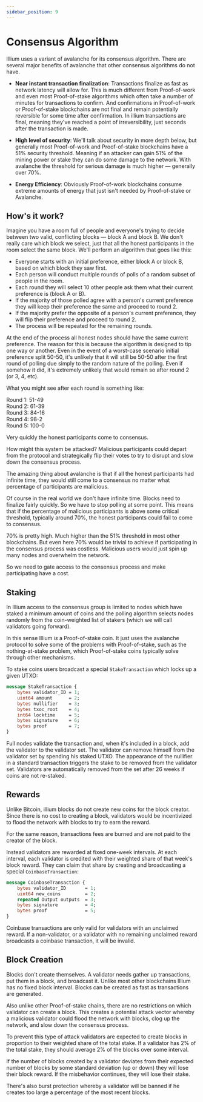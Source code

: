 ```yaml
---
sidebar_position: 9
---
```


# Consensus Algorithm

Illium uses a variant of avalanche for its consensus algorithm. There are several major benefits of avalanche that
other consensus algorithms do not have.

- **Near instant transaction finalization**: Transactions finalize as fast as network latency will allow for. This is
much different from Proof-of-work and even most Proof-of-stake algorithms which often take a number of minutes for 
transactions to confirm. And confirmations in Proof-of-work or Proof-of-stake blockchains are not final and remain
potentially reversible for some time after confirmation. In illium transactions are final, meaning they've reached a
point of irreversibility, just seconds after the transaction is made.

- **High level of security**: We'll talk about security in more depth below, but generally most Proof-of-work and 
Proof-of-stake blockchains have a 51% security threshold. Meaning if an attacker can gain 51% of the mining power or 
stake they can do some damage to the network. With avalanche the threshold for serious damage is much higher ― generally over 70%.

- **Energy Efficiency**: Obviously Proof-of-work blockchains consume extreme amounts of energy that just isn't needed
by Proof-of-stake or Avalanche. 

## How's it work?

Imagine you have a room full of people and everyone's trying to decide between two valid, conflicting blocks ― block A and 
block B. We don't really care which block we select, just that all the honest participants in the room select the same
block. We'll perform an algorithm that goes like this:

- Everyone starts with an initial preference, either block A or block B, based on which block they saw first.
- Each person will conduct multiple rounds of polls of a random subset of people in the room.
- Each round they will select 10 other people ask them what their current preference is (block A or B).
- If the majority of those polled agree with a person's current preference they will keep their preference the
same and proceed to round 2. 
- If the majority prefer the opposite of a person's current preference, they will flip their preference and proceed
to round 2.
- The process will be repeated for the remaining rounds. 

At the end of the process all honest nodes should have the same current preference. The reason for this is because the
algorithm is designed to tip one way or another. Even in the event of a worst-case scenario initial preference split
50-50, it's unlikely that it will still be 50-50 after the first round of polling due simply to the random nature of the
polling. Even if somehow it did, it's extremely unlikely that would remain so after round 2 (or 3, 4, etc). 

What you might see after each round is something like:

Round 1: 51-49  
Round 2: 61-39  
Round 3: 84-16  
Round 4: 98-2  
Round 5: 100-0

Very quickly the honest participants come to consensus. 

How might this system be attacked? Malicious participants could depart from the protocol and strategically flip their
votes to try to disrupt and slow down the consensus process. 

The amazing thing about avalanche is that if all the honest participants had infinite time, they would still come to a
consensus no matter what percentage of participants are malicious.

Of course in the real world we don't have infinite time. Blocks need to finalize fairly quickly. So we have to stop
polling at some point. This means that if the percentage of malicious participants is above some critical threshold,
typically around 70%, the honest participants could fail to come to consensus. 

70% is pretty high. Much higher than the 51% threshold in most other blockchains. But even here 70% would be trivial to
achieve if participating in the consensus process was costless. Malicious users would just spin up many nodes and
overwhelm the network. 

So we need to gate access to the consensus process and make participating have a cost. 

## Staking

In Illium access to the consensus group is limited to nodes which have staked a minimum amount of coins and the polling
algorithm selects nodes randomly from the coin-weighted list of stakers (which we will call validators going forward).

In this sense Illium *is* a Proof-of-stake coin. It just uses the avalanche protocol to solve some of the problems with
Proof-of-stake, such as the nothing-at-stake problem, which Proof-of-stake coins typically solve through other 
mechanisms.

To stake coins users broadcast a special `StakeTransaction` which locks up a given UTXO:

```protobuf
message StakeTransaction {
    bytes validator_ID = 1;
    uint64 amount      = 2;
    bytes nullifier    = 3;
    bytes txoc_root    = 4;
    int64 locktime     = 5;
    bytes signature    = 6;
    bytes proof        = 7;
}
```

Full nodes validate the transaction and, when it's included in a block, add the validator to the validator set. The validator
can remove himself from the validator set by spending his staked UTXO. The appearance of the nullifier in a standard
transaction triggers the stake to be removed from the validator set. Validators are automatically removed from the set
after 26 weeks if coins are not re-staked.

## Rewards

Unlike Bitcoin, illium blocks do not create new coins for the block creator. Since there is no cost to creating a block,
validators would be incentivized to flood the network with blocks to try to earn the reward. 

For the same reason, transactions fees are burned and are not paid to the creator of the block.

Instead validators are rewarded at fixed one-week intervals. At each interval, each validator is credited with their
weighted share of that week's block reward. They can claim that share by creating and broadcasting a special `CoinbaseTransaction`:

```protobuf
message CoinbaseTransaction {
    bytes validator_ID       = 1;
    uint64 new_coins         = 2;
    repeated Output outputs  = 3;
    bytes signature          = 4;
    bytes proof              = 5;
}
```

Coinbase transactions are only valid for validators with an unclaimed reward. If a non-validator, or a validator with 
no remaining unclaimed reward broadcasts a coinbase transaction, it will be invalid. 

## Block Creation

Blocks don't create themselves. A validator needs gather up transactions, put them in a block, and broadcast it. Unlike
most other blockchains Illium has no fixed block interval. Blocks can be created as fast as transactions are generated. 

Also unlike other Proof-of-stake chains, there are no restrictions on which validator can create a block. This 
creates a potential attack vector whereby a malicious validator could flood the network with blocks, clog up the
network, and slow down the consensus process. 

To prevent this type of attack validators are expected to create blocks in proportion to their weighted share of the
total stake. If a validator has 2% of the total stake, they should average 2% of the blocks over some interval. 

If the number of blocks created by a validator deviates from their expected number of blocks by some standard deviation
(up or down) they will lose their block reward. If the misbehavior continues, they will lose their stake. 

There's also burst protection whereby a validator will be banned if he creates too large a percentage of the most recent blocks.